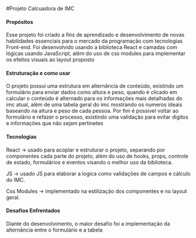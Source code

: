 #Projeto Calcuadora de IMC

#### Propósitos ####
Esse projeto foi criado a fins de aprendizado e desenvolvimento de novas habilidades
essenciais para o mercado da programação com tecnologias Front-end. Foi desenvolvido
usando a biblioteca React e camadas com lógicas usando JavaScript, além do
uso de css modules para implementar os efeitos visuais ao layout proposto
 
#### Estruturação e como usar #### 
O projeto possui uma estrutura em alternância de conteúdo, existindo um
formulário para enviar dados como altura e peso, quando é clicado em calcular o
conteúdo é alternado para os informações mais detalhadas do imc atual, além de
uma tabela geral do imc mostrando os numeros ideais baseando na altura 
e peso de cada pessoa. Por fim é possivel voltar ao formulário e refazer o processo, existindo 
uma validação para evitar digitos e informações que não sejam pertinetes

#### Tecnologias ####
React -> usado para acoplar e estruturar o projeto, separando por componentes cada parte
do projeto, além do uso de hooks, props, controle de estado, formulários e eventos visando
o melhor uso da biblioteca.

JS -> usado JS para elaborar a logica como validações de campos e cálculo do IMC.

Css Modules -> implementado na estilização dos componentes e no layout geral.

#### Desafios Enfrentados ####
Diante do desenvolvimento, o maior desafio foi a implementação da alternância entre o formulário
e a tabela
